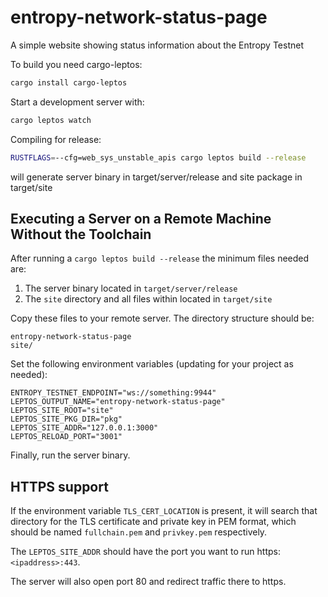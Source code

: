 # entropy-network-status-page 

A simple website showing status information about the Entropy Testnet

To build you need cargo-leptos:

```bash
cargo install cargo-leptos
```

Start a development server with:

```bash
cargo leptos watch
```

Compiling for release:

```bash
RUSTFLAGS=--cfg=web_sys_unstable_apis cargo leptos build --release
```

will generate server binary in target/server/release and site package in target/site

## Executing a Server on a Remote Machine Without the Toolchain
After running a `cargo leptos build --release` the minimum files needed are:

1. The server binary located in `target/server/release`
2. The `site` directory and all files within located in `target/site`

Copy these files to your remote server. The directory structure should be:
```text
entropy-network-status-page
site/
```
Set the following environment variables (updating for your project as needed):
```text
ENTROPY_TESTNET_ENDPOINT="ws://something:9944"
LEPTOS_OUTPUT_NAME="entropy-network-status-page"
LEPTOS_SITE_ROOT="site"
LEPTOS_SITE_PKG_DIR="pkg"
LEPTOS_SITE_ADDR="127.0.0.1:3000"
LEPTOS_RELOAD_PORT="3001"
```
Finally, run the server binary.

## HTTPS support

If the environment variable `TLS_CERT_LOCATION` is present, it will search that directory for the TLS certificate and private key in PEM format, which should be named `fullchain.pem` and `privkey.pem` respectively.

The `LEPTOS_SITE_ADDR` should have the port you want to run https: `<ipaddress>:443`.

The server will also open port 80 and redirect traffic there to https.
